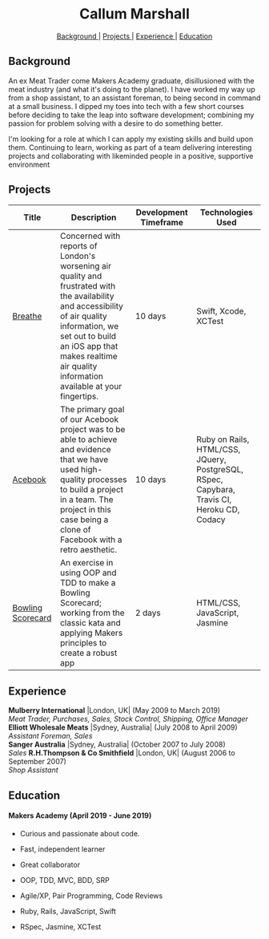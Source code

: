 <h1 align="center">Callum Marshall</h1>

<div align="center">

[Background ](#background) |
[Projects ](#projects) |
[Experience ](#experience) |
[Education ](#education)

</div>

## Background

An ex Meat Trader come Makers Academy graduate, disillusioned with the meat industry (and what it's doing to the planet).
I have worked my way up from a shop assistant, to an assistant foreman, to being second in command at a small business.
I dipped my toes into tech with a few short courses before deciding to take the leap into software development; combining my passion for problem solving with a desire to do something better.  

I'm looking for a role at which I can apply my existing skills and build upon them. Continuing to learn, working as part of a team delivering interesting projects and collaborating with likeminded people in a positive, supportive environment

## Projects

| Title | Description | Development Timeframe | Technologies Used |
|--|--|--|--|
| [Breathe](https://github.com/callum-marshall/Breathe) | Concerned with reports of London's worsening air quality and frustrated with the availability and accessibility of air quality information, we set out to build an iOS app that makes realtime air quality information available at your fingertips. | 10 days | Swift, Xcode, XCTest |
| [Acebook](https://github.com/callum-marshall/acebook-FiveGuys) | The primary goal of our Acebook project was to be able to achieve and evidence that we have used high-quality processes to build a project in a team. The project in this case being a clone of Facebook with a retro aesthetic. | 10 days | Ruby on Rails, HTML/CSS, JQuery, PostgreSQL, RSpec, Capybara, Travis CI, Heroku CD, Codacy |
| [Bowling Scorecard](https://github.com/callum-marshall/bowling-challenge) | An exercise in using OOP and TDD to make a Bowling Scorecard; working from the classic kata and applying Makers principles to create a robust app | 2 days |HTML/CSS, JavaScript, Jasmine |

## Experience

**Mulberry International** |London, UK| (May 2009 to March 2019)    
*Meat Trader, Purchases, Sales, Stock Control, Shipping, Office Manager*  
**Elliott Wholesale Meats** |Sydney, Australia| (July 2008 to April 2009)   
*Assistant Foreman, Sales*  
**Sanger Australia** |Sydney, Australia| (October 2007 to July 2008)   
*Sales*
**R.H.Thompson & Co Smithfield** |London, UK| (August 2006 to September 2007)   
*Shop Assistant*  

## Education

#### Makers Academy (April 2019 - June 2019)

- Curious and passionate about code.
- Fast, independent learner 
- Great collaborator 

- OOP, TDD, MVC, BDD, SRP
- Agile/XP, Pair Programming, Code Reviews
- Ruby, Rails, JavaScript, Swift
- RSpec, Jasmine, XCTest
